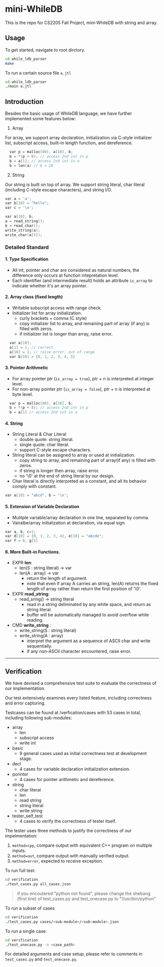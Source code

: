# mini-WhileDB
This is the repo for CS2205 Fall Project, mini-WhileDB with string and array.

## Usage

To get started, navigate to root dirctory.
```bash
cd while_ldb_parser 
make
```
To run a certain source file `a.jtl`
```bash
cd while_ldb_parser 
./main a.jtl
```

## Introduction
Besides the basic usage of WhileDB language, we have further implemented some features below:

1. Array

For array, we support array declaration, initialization via C-style initializer list, subscript access, built-in length function, and dereference.

```cpp
  var p = malloc(80), a[10], b;
  b = *(p + 8); // access 2nd int in p
  b = a[1]; // access 2nd int in a
  b = len(a) // b = 10
```

2. String

Our string is built on top of array.
We support string literal, char literal (including C-style escape characters), and string I/O.
```cpp
var a = 'a';
var b[10] = "hello";
var c = '\n';
```

``` cpp
var a[10], b;
a = read_string();
b = read_char();
write_string(a);
write_char(a[5]);
```

### Detailed Standard

#### 1. Type Specification
  - All int, pointer and char are considered as natural numbers, the difference only occurs at function intepretation level.
  - Each identifier (and intermediate result) holds an attribute `is_array` to indicate whether it's an array pointer.

#### 2. Array class (fixed length)
  - Writable subscript access with range check.
  - Initializer list for array initialization.
    - curly brackets + comma (C style)
    - copy initializer list to array, and remaining part of array (if any) is filled with zeros.
    - if initializer list is longer than array, raise error.
```cpp
  var a[10];
  a[1] = 1; // correct
  a[10] = 1; // raise error, out of range
  var b[10] = {0, 1, 2, 3, 4, 5}
```

#### 3. Pointer Arithmetic
  - For array pointer ptr (`is_array = true`), ptr + n is interpreted at integer level.
  - For non-array pointer ptr (`is_array = false`), ptr + n is interpreted at byte level.
```cpp
  var p = malloc(80), a[10], b;
  b = *(p + 8); // access 2nd int in p
  b = a[1] // access 2nd int in a
```

#### 4. String
  - String Literal & Char Literal
    - double quote: string literal.
    - single quote: char literal.
    - support C-style escape characters.
  - String literal can be assigned to array or used at initialization.
    - copy string to array, and remaining part of array(if any) is filled with zeros.
    - if string is longer then array, raise error.
    - no '\0' at the end of string literal by our design.
  - Char literal is directly interpreted as a constant, and all its behavior comply with constant.
```cpp
var a[10] = "abcd", b = '\n';
```
  
#### 5. Extension of Variable Declaration
  - Mulitple variable/array declaration in one line, separated by comma.
  - Vairalbe/array initialization at declaration, via equal sign.

```cpp
var a, b, c=1;
var d[10] = {0, 1, 2, 3, 4}, e[10] = "abcde";
var f = 0, g[5]
```
  
#### 6. More Built-in Functions.
  - EXPR **len**: 
    - len(S : string literal) -> var
    - len(A : array) -> var
      - return the length of argument.
      - note that even if array A carries an string, len(A) returns the fixed length of array rather than return the first position of '\0'.
  - EXPR **read_string**:
    - read_sring() -> string literal
      - read in a string deliminated by any white space, and return as string literal.
      - buffer will be automatically managed to avoid overflow while reading.
  - CMD **write_string** :
    - write_string(S : string literal)
    - write_string(A : array)
      - interpret the argument as a sequence of ASCII char and write sequentially. 
      - if any non-ASCII character encountered, raise error.

---

## Verification
We have devised a comprehensive test suite to evaluate the correctness of our implementation.

Our test extensively examines every listed feature, including correctness and error capturing.

Testcases can be found at /verfication/cases with 53 cases in total, including following sub-modules:

- array
  - len
  - subscript access
  - write int
- basic
  - 9 general cases used as initial correctness test at development stage.
- decl
  - 4 cases for variable declaration initialization extension.
- porinter
  - 4 cases for pointer arithmetic and dereference.
- string
  - char literal
  - len
  - read string
  - string literal
  - write string
- tester_self_test
  - 4 cases to verify the correctness of tester itself.


The tester uses three methods to justify the correctness of our impelmentation:
  1. `method=cpp`, compare output with equivalent C++ program on multiple inputs.
  1. `method=out`, compare output with manually verified output.
  1. `method=error`, expected to receive exception.


To run full test:
``` bash
cd verification
./test_cases.py all_cases.json
```
> if you encoutered "python not found", please change the shebang (first line) of test_cases.py and test_onecase.py to "!/usr/bin/python"

To run a subset of cases
```bash
cd verification
./test_cases.py cases/<sub-module>/<sub-module>.json
```

To run a single case:
```bash
cd verification
./test_onecase.py -n <case_path>
```



For detailed arguments and case setup, please refer to comments in `test_cases.py` and `test_onecase.py`.
